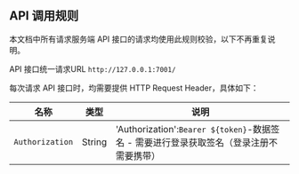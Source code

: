 ## API 调用规则

本文档中所有请求服务端 API 接口的请求均使用此规则校验，以下不再重复说明。

API 接口统一请求URL ```http://127.0.0.1:7001/```

每次请求 API 接口时，均需要提供 HTTP Request Header，具体如下：

名称 | 类型 | 说明
--- | --- | ---
```Authorization```| String | 'Authorization':`Bearer ${token}`-数据签名 - 需要进行登录获取签名（登录注册不需要携带）
